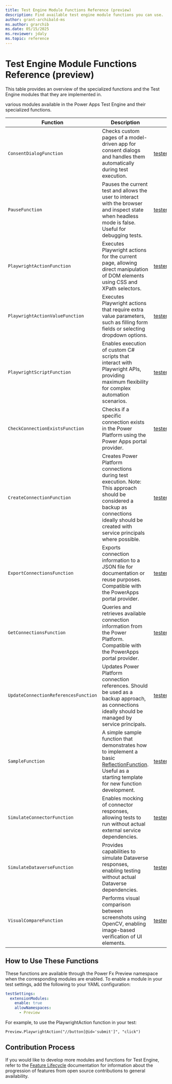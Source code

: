 ```yaml
---
title: Test Engine Module Functions Reference (preview)
description: Find available test engine module functions you can use.
author: grant-archibald-ms
ms.author: grarchib
ms.date: 05/15/2025
ms.reviewer: jdaly
ms.topic: reference
---
```


# Test Engine Module Functions Reference (preview)

This table provides an overview of the specialized functions and the Test Engine modules that they are implemented in.

various modules available in the Power Apps Test Engine and their specialized functions.

| Function | Description | Module Link |
|----------|-------------|------------|
|`ConsentDialogFunction` | Checks custom pages of a model-driven app for consent dialogs and handles them automatically during test execution. | [testengine.module.mda](https://github.com/microsoft/PowerApps-TestEngine/tree/main/src/testengine.module.mda) |
| `PauseFunction` | Pauses the current test and allows the user to interact with the browser and inspect state when headless mode is false. Useful for debugging tests. | [testengine.module.pause](https://github.com/microsoft/PowerApps-TestEngine/tree/main/src/testengine.module.pause) |
| `PlaywrightActionFunction` | Executes Playwright actions for the current page, allowing direct manipulation of DOM elements using CSS and XPath selectors. | [testengine.module.playwrightaction](https://github.com/microsoft/PowerApps-TestEngine/tree/main/src/testengine.module.playwrightaction) |
| `PlaywrightActionValueFunction` | Executes Playwright actions that require extra value parameters, such as filling form fields or selecting dropdown options. | [testengine.module.playwrightaction](https://github.com/microsoft/PowerApps-TestEngine/tree/main/src/testengine.module.playwrightaction) |
| `PlaywrightScriptFunction` | Enables execution of custom C# scripts that interact with Playwright APIs, providing maximum flexibility for complex automation scenarios. | [testengine.module.playwrightscript](https://github.com/microsoft/PowerApps-TestEngine/tree/main/src/testengine.module.playwrightscript) |
| `CheckConnectionExistsFunction` | Checks if a specific connection exists in the Power Platform using the Power Apps portal provider. | [testengine.module.powerapps.portal](https://github.com/microsoft/PowerApps-TestEngine/tree/main/src/testengine.module.powerapps.portal) |
| `CreateConnectionFunction` | Creates Power Platform connections during test execution. Note: This approach should be considered a backup as connections ideally should be created with service principals where possible. | [testengine.module.powerapps.portal](https://github.com/microsoft/PowerApps-TestEngine/tree/main/src/testengine.module.powerapps.portal) |
| `ExportConnectionsFunction` | Exports connection information to a JSON file for documentation or reuse purposes. Compatible with the PowerApps portal provider. | [testengine.module.powerapps.portal](https://github.com/microsoft/PowerApps-TestEngine/tree/main/src/testengine.module.powerapps.portal) |
| `GetConnectionsFunction` | Queries and retrieves available connection information from the Power Platform. Compatible with the PowerApps portal provider. | [testengine.module.powerapps.portal](https://github.com/microsoft/PowerApps-TestEngine/tree/main/src/testengine.module.powerapps.portal) |
| `UpdateConnectionReferencesFunction` | Updates Power Platform connection references. Should be used as a backup approach, as connections ideally should be managed by service principals. | [testengine.module.powerapps.portal](https://github.com/microsoft/PowerApps-TestEngine/tree/main/src/testengine.module.powerapps.portal) |
| `SampleFunction` | A simple sample function that demonstrates how to implement a basic [ReflectionFunction](/dotnet/api/microsoft.powerfx.reflectionfunction). Useful as a starting template for new function development. | [testengine.module.sample](https://github.com/microsoft/PowerApps-TestEngine/tree/main/src/testengine.module.sample) |
| `SimulateConnectorFunction` | Enables mocking of connector responses, allowing tests to run without actual external service dependencies. | [testengine.module.simulation](https://github.com/microsoft/PowerApps-TestEngine/tree/main/src/testengine.module.simulation) |
| `SimulateDataverseFunction` | Provides capabilities to simulate Dataverse responses, enabling testing without actual Dataverse dependencies. | [testengine.module.simulation](https://github.com/microsoft/PowerApps-TestEngine/tree/main/src/testengine.module.simulation) |
| `VisualCompareFunction` | Performs visual comparison between screenshots using OpenCV, enabling image-based verification of UI elements. | [testengine.module.visualcompare](https://github.com/microsoft/PowerApps-TestEngine/tree/main/src/testengine.module.visualcompare) |

## How to Use These Functions

These functions are available through the Power Fx Preview namespace when the corresponding modules are enabled. To enable a module in your test settings, add the following to your YAML configuration:

```yaml
testSettings:
  extensionModules:
    enable: true
    allowNamespaces:
      - Preview
```

For example, to use the PlaywrightAction function in your test:

```powerappsfl
Preview.PlaywrightAction("//button[@id='submit']", "click")
```

## Contribution Process

If you would like to develop more modules and functions for Test Engine, refer to the [Feature Lifecycle](./feature-lifecycle.md) documentation for information about the progression of features from open source contributions to general availability.
